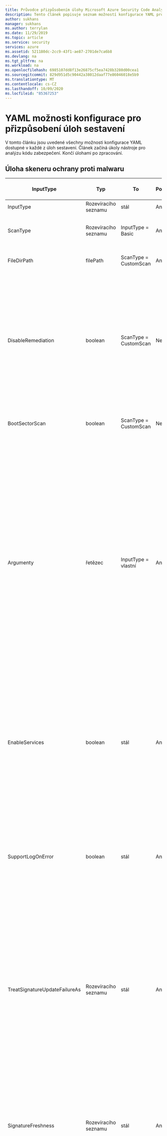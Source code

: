 ```yaml
---
title: Průvodce přizpůsobením úlohy Microsoft Azure Security Code Analysis
description: Tento článek popisuje seznam možností konfigurace YAML pro přizpůsobení všech úloh v rozšíření Microsoft Security Code Analysis Extension.
author: sukhans
manager: sukhans
ms.author: terrylan
ms.date: 11/29/2019
ms.topic: article
ms.service: security
services: azure
ms.assetid: 521180dc-2cc9-43f1-ae87-2701de7ca6b8
ms.devlang: na
ms.tgt_pltfrm: na
ms.workload: na
ms.openlocfilehash: 6985107dd8f13e26875cf5ea7428b3280d00cea1
ms.sourcegitcommit: 829d951d5c90442a38012daaf77e86046018e5b9
ms.translationtype: MT
ms.contentlocale: cs-CZ
ms.lasthandoff: 10/09/2020
ms.locfileid: "85367253"
---
```

# <a name="yaml-configuration-options-to-customize-the-build-tasks"></a>YAML možnosti konfigurace pro přizpůsobení úloh sestavení

V tomto článku jsou uvedené všechny možnosti konfigurace YAML dostupné v každé z úloh sestavení. Článek začíná úkoly nástroje pro analýzu kódu zabezpečení. Končí úlohami po zpracování.

## <a name="anti-malware-scanner-task"></a>Úloha skeneru ochrany proti malwaru

| **InputType**      | **Typ**     | **To**            | **Požadováno** | **Výchozí hodnota**             | **Možnosti (pro rozevírací seznamy)**                                   | **Popis**                                                                                                                                                                                                                                                                                                                            |
|------------|---------------|-----------------------|----------|---------------------------|----------------------------------------------------------------------------|------------------------------------------------------------------------------------------------------------------------------------------------------------------------------------------------------------------------------------------------|
| InputType | Rozevíracího seznamu | stál | Ano | Základní | Basic, Custom | 
| ScanType | Rozevíracího seznamu | InputType = Basic | Ano | CustomScan | CustomScan, FullSystemScan, QuickScan, YourConfiguredScan | Typ kontroly, který se má použít pro antimalwarovou kontrolu.
| FileDirPath | filePath | ScanType = CustomScan | Ano | $ (Build. StagingDirectory) |  | Určuje soubor nebo adresář, který se má prohledat.
| DisableRemediation | boolean | ScanType = CustomScan | Nepravda | true |  | Je-li zaškrtnuto: 1) vyloučení souborů jsou ignorována. 2) soubory archivu jsou prohledávány. 3) po zjištění se neaplikují akce. 4) položky protokolu událostí se po zjištění nezapisují. 5) zjišťování z vlastní kontroly se nezobrazí v uživatelském rozhraní. 6) výstup konzoly zobrazí seznam detekcí z vlastní kontroly.
| BootSectorScan | boolean | ScanType = CustomScan | Nepravda | false (nepravda) |  | Pokud je zaškrtnuto, povolí kontrolu spouštěcího sektoru.
| Argumenty | řetězec | InputType = vlastní | Ano | -Scan-ScanType 3-DisableRemediation-File $ (Build. StagingDirectory) |  | Argumenty příkazového řádku, kde je argumentem-File absolutní cesta nebo relativní cesta k $ (Build. StagingDirectory) předdefinované v agentovi sestavení. Poznámka: Pokud nezadáte argument for-File jako poslední argument, použije se výchozí hodnota $ (Build. StagingDirectory). Můžete také zadat vlastní argumenty, které jsou povoleny nástrojem MpCmdRun.exe Tool.<br/><br/>Pokud chcete zobrazit další podrobnosti o argumentech příkazového řádku tohoto nástroje, zadejte prosím <strong>-h</strong> nebo <strong>-?</strong> . v poli argumenty a spusťte úlohu sestavení.
| EnableServices | boolean | stál | Ano | false (nepravda) |  | Pokud je zaškrtnuto, pokusí se povolit požadované služby pro web Windows Update pro případ, že jsou zakázané.<br/>**Poznámka**: Ujistěte se, že zásady skupiny neblokují služby a že účet, pod kterým je toto sestavení spuštěné, má oprávnění správce.
| SupportLogOnError | boolean | stál | Ano | false (nepravda) |  | Pokud se tato možnost zaškrtne, shromáždí soubory podpory pro diagnostiku, když došlo k chybě. To může trvat několik minut.<br/>**Poznámka**: Ujistěte se prosím, že účet, pod kterým je toto sestavení spuštěné, má oprávnění správce.
| TreatSignatureUpdateFailureAs | Rozevíracího seznamu | stál | Ano | Upozornění | Chyba, standardní, upozornění | Úroveň protokolu použitá v případě, že signatura nemůže být aktualizována v době běhu. Pokud je nastavená **Chyba**, neúspěšná aktualizace signatury způsobí úlohu sestavení. Všimněte si, že je běžné, že aktualizace signatury selže u hostovaných agentů sestavení, a to i v případě, že signatura může být relativně aktuální (méně než 3 hodiny staré).
| SignatureFreshness | Rozevíracího seznamu | stál | Ano | UpToDate | OneDay, ThreeDays, TwoDays, UpToDate | Maximální povolený stáří antimalwarového podpisu. Pokud signatura nemůže být aktualizována a je starší než tato hodnota, úloha sestavení se bude chovat v závislosti na vybrané hodnotě v poli **ověřit stáří podpisů** . Poznámka: Pokud zvolíte **aktuální**, signatury můžou být až o 3 hodiny staré.
| TreatStaleSignatureAs | Rozevíracího seznamu | stál | Ano | Chyba | Chyba, standardní, upozornění | Úroveň protokolu používaná v případě, že je stáří podpisu starší než vybraný **věk antimalwarového podpisu**. Zastaralý podpis může být považován za **Upozornění** nebo **informativní** , aby bylo možné pokračovat v antimalwarové kontrole, ale nedoporučuje se to.

## <a name="binskim-task"></a>BinSkim – úloha

| **InputType**      | **Typ**     | **To**            | **Požadováno** | **Výchozí hodnota**             | **Možnosti (pro rozevírací seznamy)**                                   | **Popis**                                                                                                                                                                                                                                                                                                                            |
|------------|---------------|-----------------------|----------|---------------------------|----------------------------------------------------------------------------|------------------------------------------------------------------------------------------------------------------------------------------------------------------------------------------------------------------------------------------------|
| InputType | Rozevíracího seznamu | stál | Ano | Základní | Basic, příkazový řádek | 
| náhodné | řetězec | InputType = příkazový řádek | Ano |  |  | Standardní argumenty BinSkim příkazového řádku, které se mají provést Výstupní cesta bude odebrána a nahrazena.<br>Další podrobnosti o argumentech příkazového řádku pro tento nástroj **najdete v poli** argumenty a spusťte úlohu sestavení.
| Funkce | Rozevíracího seznamu | InputType = Basic | Ano | analyzovat | analyzovat, vypsat, exportConfig, exportRules | 
| AnalyzeTarget | filePath | InputType = základní && funkce = analyzovat | Ano | $ (Build. ArtifactStagingDirectory) \* . dll;<br>$ (Build. ArtifactStagingDirectory) \* . exe |  | Jeden nebo více specifikátorů pro vzor souboru, adresáře nebo filtru, který je přeložen na jeden nebo více binárních souborů k analýze. ('; ' oddělený seznam)
| AnalyzeSymPath | řetězec | InputType = základní && funkce = analyzovat | Nepravda |  |  | Cesta k souboru symbolů pro cíl
| AnalyzeConfigPath | řetězec | InputType = základní && funkce = analyzovat | Nepravda | default |  | Cesta k souboru zásad, který bude použit ke konfiguraci analýzy. Pokud chcete použít předdefinovaná nastavení, předejte hodnotu default.
| AnalyzePluginPath | řetězec | InputType = základní && funkce = analyzovat | Nepravda |  |  | Cesta k modulu plug-in, který bude vyvolán proti všem cílům v sadě analýz.
| AnalyzeRecurse | boolean | InputType = základní && funkce = analyzovat | Nepravda | true |  | Přerozdělit do podadresářů při vyhodnocení argumentů specifikátoru souboru.
| AnalyzeVerbose | boolean | InputType = základní && funkce = analyzovat | Nepravda | false (nepravda) |  | Vygeneruje podrobný výstup. Výsledná komplexní sestava je navržena tak, aby poskytovala vhodné důkazy pro scénáře dodržování předpisů.
| AnalyzeHashes | boolean | InputType = základní && funkce = analyzovat | Nepravda | false (nepravda) |  | Výstup SHA-256 hodnoty hash cílů analýzy při generování sestav SARIF
| AnalyzeStatistics | boolean | InputType = základní && funkce = analyzovat | Nepravda | false (nepravda) |  | Vygenerujte časování a další statistiky pro relaci analýzy.
| AnalyzeEnvironment | boolean | InputType = základní && funkce = analyzovat | Nepravda | false (nepravda) |  | Zaprotokoluje podrobnosti prostředí počítače pro spuštění do výstupního souboru. Upozornění: Tato možnost zaznamenává potenciálně citlivé informace (například všechny hodnoty proměnných prostředí) do jakéhokoli vygenerovaného protokolu.
| ExportRulesOutputType | Rozevíracího seznamu | InputType = základní && funkce = exportRules | Nepravda | SARIF | SARIF, SonarQube | Typ souboru deskriptoru pravidel pro výstup Tato akce bude obsažena ve složce BinSkim logs publikované v úloze sestavení pro publikování protokolů analýzy zabezpečení.
| DumpTarget | filePath | InputType = základní && funkce = výpis | Ano | $ (Build. ArtifactStagingDirectory) |  | Jeden nebo více specifikátorů pro vzor souboru, adresáře nebo filtru, který je přeložen na jeden nebo více binárních souborů k analýze. ('; ' oddělený seznam)
| DumpRecurse | boolean | InputType = základní && funkce = výpis | Nepravda | true |  | Přerozdělit do podadresářů při vyhodnocení argumentů specifikátoru souboru.
| DumpVerbose | boolean | InputType = základní && funkce = výpis | Nepravda | true |  | Vygeneruje podrobný výstup. Výsledná komplexní sestava je navržena tak, aby poskytovala vhodné důkazy pro scénáře dodržování předpisů.
| toolVersion | Rozevíracího seznamu | stál | Nepravda | Latest (Nejnovější) | 1.5.0, nejnovější, LatestPreRelease | Verze nástroje, která se má spustit.

## <a name="credential-scanner-task"></a>Úloha pro kontrolu přihlašovacích údajů

| **InputType**      | **Typ**     | **To**            | **Požadováno** | **Výchozí hodnota**             | **Možnosti (pro rozevírací seznamy)**                                   | **Popis**                                                                                                                                                                                                                                                                                                                            |
|------------|---------------|-----------------------|----------|---------------------------|----------------------------------------------------------------------------|------------------------------------------------------------------------------------------------------------------------------------------------------------------------------------------------------------------------------------------------|
| outputFormat | Rozevíracího seznamu | stál | Nepravda | pre | CSV, pre, TSV | Výstupní formát souboru výsledků skeneru přihlašovacích údajů
| toolVersion | Rozevíracího seznamu | stál | Nepravda | Latest (Nejnovější) | 1.27.7, nejnovější, LatestPreRelease | Verze nástroje, která se má spustit.
| scanFolder | filePath | stál | Nepravda | $ (Build. SourcesDirectory) |  | Složka v úložišti pro hledání přihlašovacích údajů
| searchersFileType | Rozevíracího seznamu | stál | Nepravda | Výchozí | Vlastní, výchozí, DefaultAndCustom | Možnosti pro vyhledání souboru vyhledávacích souborů používaných ke skenování.
| searchersFile | filePath | searchersFileType = = vlastní nebo searchersFileType = = DefaultAndCustom | Nepravda |  |  | Konfigurační soubor kontrol pro prohledávání přihlašovacích údajů, které se mají spustit Pomocí čárkami odděleného seznamu cest k souborům vyhledávacích souborů pro kontrolu přihlašovacích údajů můžete zahrnout a použít víc hodnot.
| suppressionsFile | filePath | stál | Nepravda |  |  | Soubor potlačení pověření pro kontrolu přihlašovacích údajů, který se použije pro potlačení problémů ve výstupním protokolu.
| suppressAsError | boolean | stál | Nepravda | false (nepravda) |  | Potlačit shody budou mít výstup do výstupního souboru [-O] shod. [-f] namísto výchozího potlačeného výstupního souboru [-O] – potlačeno. [-f]. (Výchozí hodnota je false)
| verboseOutput | boolean | stál | Nepravda | false (nepravda) |  | Výstup podrobných informací.
| batchSize | řetězec | stál | Nepravda |  |  | Počet souběžných vláken používaných k paralelnímu spouštění skenerů přihlašovacích údajů. (Výchozí až 20)<br/>Hodnota musí být v rozsahu 1-2147483647.
| regexMatchTimeoutInSeconds | řetězec | stál | Nepravda |  |  | Doba v sekundách, po kterou se při pokusu o přijetí změn shoduje se se zadaným vyhledávacím objektem, než zrušíte kontrolu.<br/>Přidá ``-Co RegexMatchTimeoutInSeconds=<Value>`` se do příkazového řádku.
| fileScanReadBufferSize | řetězec | stál | Nepravda |  |  | Velikost vyrovnávací paměti při čtení obsahu v bajtech (Výchozí hodnota je 524288)<br/>Přidá ``-Co FileScanReadBufferSize=<Value>`` se do příkazového řádku.
| maxFileScanReadBytes | řetězec | stál | Nepravda |  |  | Maximální počet bajtů, které mají být čteny ze zadaného souboru při analýze obsahu. (Výchozí hodnota je 104857600)<br/>Přidá ``-Co MaxFileScanReadBytes=<Value>`` se do příkazového řádku.

## <a name="roslyn-analyzers-task"></a>Úloha analyzátorů Roslyn

| **InputType**      | **Typ**     | **To**            | **Požadováno** | **Výchozí hodnota**             | **Možnosti (pro rozevírací seznamy)**                                   | **Popis**                                                                                                                                                                                                                                                                                                                   |
|------------|---------------|-----------------------|----------|---------------------------|----------------------------------------------------------------------------|------------------------------------------------------------------------------------------------------------------------------------------------------------------------------------------------------------------------------------------------|
| userProvideBuildInfo | Rozevíracího seznamu | stál | Ano | auto | auto, msBuildInfo | Možnosti pro uživatele, kteří poskytují verzi nástroje MSBuild, architekturu nástroje MSBuild a příkazového řádku sestavení pro Roslyn analýzu. Pokud je vybrána možnost **automaticky** , bude tato úloha načíst informace o sestavení z předchozích úloh nástroje **MSBuild**, **VSBuild**a/nebo **.NET Core** (pro sestavení) ve stejném kanálu.
| msBuildVersion | Rozevíracího seznamu | userProvideBuildInfo = = msBuildInfo | Ano | 16,0 | 15,0, 16,0 | Verze nástroje MSBuild.
| msBuildArchitecture | Rozevíracího seznamu | userProvideBuildInfo = = msBuildInfo | Ano | x86 | DotNetCore, x64, x86 | Architektura MSBuild. Poznámka: Pokud příkazový řádek buildu volá **dotnet.exe Build**, vyberte možnost **přes .NET Core** .
| msBuildCommandline | řetězec | userProvideBuildInfo = = msBuildInfo | Ano |  |  | Úplný příkazový řádek sestavení pro zkompilování řešení nebo projektů.<br/><br/>Poznámky: příkazový řádek by měl začínat úplnou cestou pro **MSBuild.exe** nebo **dotnet.exe**.<br/>Příkaz se spustí s $ (Build. SourcesDirectory) jako pracovní adresář.
| rulesetName | Rozevíracího seznamu | stál | Nepravda | Doporučeno | Vlastní, žádné, doporučené, požadováno | Název RuleSet, který se má použít.<br/><br/>Pokud `Ruleset Configured In Your Visual Studio Project File(s)` je zvolen, bude použit RuleSet předkonfigurovaný v souborech projektu vs. Pokud `Custom` je zvolená, dá se nastavit možnost vlastní cesty RuleSet.
| rulesetVersion | Rozevíracího seznamu | rulesetName = = Required nebo rulesetName = = doporučeno | Nepravda | Latest (Nejnovější) | 8,0, 8,1, 8,2, nejnovější, LatestPreRelease | Verze zvoleného seznamu SDL RuleSet
| customRuleset | řetězec | rulesetName = vlastní | Nepravda |  |  | Přístupná cesta k RuleSet, která se má použít Relativní cesty se normalizují do kořenového adresáře zdrojového úložiště ( `$(Build.SourcesDirectory)` ).<br/><br/>Pokud RuleSet Určuje `Rules` s `Actions` nastavenou na `Error` , úloha sestavení selže. Chcete-li použít RuleSet, proveďte kontrolu `Continue on error` v úloze sestavení `Control Options` .
| microsoftAnalyzersVersion | Rozevíracího seznamu | stál | Nepravda | Latest (Nejnovější) | 2.9.3, 2.9.4, 2.9.6, nejnovější, LatestPreRelease | Verze balíčku [Microsoft. CodeAnalysis. FxCopAnalyzers](https://www.nuget.org/packages/Microsoft.CodeAnalysis.FxCopAnalyzers) , která se má spustit.
| suppressionFileForCompilerWarnings | filePath | stál | Nepravda |  |  | Soubor potlačení pro potlačení upozornění kompilátoru C# a VB.<br/><br/>Textový soubor s každým ID upozornění, který je uvedený na samostatném řádku.<br/>Pro upozornění kompilátoru zadejte pouze číselnou část identifikátoru upozornění. Například 1018 bude potlačit CS1018 a CA1501 potlačit CA1501.<br/><br/>Relativní cesta k souboru bude připojena ke kořenu zdrojového úložiště ( `$(Build.SourcesDirectory)` ).

## <a name="tslint-task"></a>TSLint – úloha

| **InputType**      | **Typ**     | **To**            | **Požadováno** | **Výchozí hodnota**             | **Možnosti (pro rozevírací seznamy)**                                   | **Popis**                                                                                                                                                                                                                                                                                                                            |
|------------|---------------|-----------------------|----------|---------------------------|----------------------------------------------------------------------------|------------------------------------------------------------------------------------------------------------------------------------------------------------------------------------------------------------------------------------------------|
| RuleLibrary | Rozevíracího seznamu | stál | Ano | tslint | Custom, Microsoft, tslint | Všechny výsledky zahrnují pravidla dodaná s vybranou verzí TSLint (**jenom Base**).<br/><br/>**Jenom základní –** Jenom pravidla dodávaná s TSLint.<br/><br/>**Zahrnutí pravidel Microsoftu –** Stáhne [tslint-Microsoft-contrib](https://github.com/Microsoft/tslint-microsoft-contrib) a zahrnuje pravidla, která budou k dispozici pro použití při tslint spuštění. Výběr této možnosti skryje `Type Checking` zaškrtávací políčko, jak je vyžadováno pravidly společnosti Microsoft a bude automaticky použito. Také neskrývá `Microsoft Contribution Version` pole, což umožňuje, `tslint-microsoft-contrib` aby byla vybrána verze z [npm](https://www.npmjs.com/package/tslint-microsoft-contrib) .<br/><br/>**Zahrnout vlastní pravidla –** Skryje `Rules Directory` pole, které přijme přístupnou cestu k adresáři pravidel TSLint, která budou k dispozici pro použití v běhu TSLint.<br/><br/>**Poznámka:** Výchozí hodnota se změnila na tslint, protože mnoho uživatelů zjistilo problémy s konfigurací Microsoft RuleSet. Konfiguraci konkrétní verze najdete [na webu GitHub tslint-Microsoft-contrib](https://github.com/microsoft/tslint-microsoft-contrib).
| RulesDirectory | řetězec | RuleLibrary = = vlastní | Ano |  |  | Přístupný adresář obsahující další pravidla TSLint, která budou k dispozici pro použití v TSLint spuštění.
| RuleSet | Rozevíracího seznamu | RuleLibrary! = Microsoft | Ano | tsrecommended | Custom, tslatest, tsrecommended | Definuje pravidla, která se mají spustit pro soubory TypeScriptu.<br/><br/>** [tslint: nejnovější](https://github.com/palantir/tslint/blob/master/src/configs/latest.ts)  - ** Rozšiřuje `tslint:recommended` a se průběžně aktualizuje, aby zahrnovala konfiguraci pro nejnovější pravidla v každé verzi TSLint. Použití této konfigurace může způsobit zásadní změny v dílčích verzích, protože jsou povolená nová pravidla, což způsobí Lint selhání ve vašem kódu. Když TSLint dosáhne hlavní verze, `tslint:recommended` bude aktualizováno tak, aby bylo stejné `tslint:latest` .<br/><br/>** [tslint: Doporučené](https://github.com/palantir/tslint/blob/master/src/configs/recommended.ts)  - ** Stabilní, trochu dogmatickým sadu pravidel, která TSLint doporučuje pro obecné programování v TypeScript. Tato konfigurace následuje `semver` , takže nebude mít *not* dopad na změny v dílčích nebo opravných verzích.
| RulesetMicrosoft | Rozevíracího seznamu | RuleLibrary = = Microsoft | Ano | mssdlrequired | Custom, msrecommended, mssdlrecommended, mssdlrequired, tslatest, tsrecommended | Definuje pravidla, která se mají spustit pro soubory TypeScriptu.<br/><br/>** [Microsoft: SDL – povinný](https://github.com/Microsoft/tslint-microsoft-contrib/wiki/TSLint-and-the-Microsoft-Security-Development-Lifecycle)  - ** Spusťte všechny dostupné kontroly, které poskytuje tslint, a pravidla tslint-Microsoft-contrib, která odpovídají *požadovaným* zásadám [zabezpečení SDL (Security Development Lifecycle)](https://www.microsoft.com/sdl/) .<br/><br/>** [Microsoft: SDL – doporučeno](https://github.com/Microsoft/tslint-microsoft-contrib/wiki/TSLint-and-the-Microsoft-Security-Development-Lifecycle)  - ** Spusťte všechny dostupné kontroly, které poskytuje tslint, a pravidla tslint-Microsoft-contrib, která odpovídají *požadovaným a doporučeným* zásadám [zabezpečení (SDL) (Security Development Lifecycle)](https://www.microsoft.com/sdl/) .<br/><br/>**Microsoft: Doporučené** Všechny kontroly, které jsou doporučovány tvůrci pravidel tslint-Microsoft-contrib. To zahrnuje kontroly zabezpečení a nebezpečnosti.<br/><br/>** [tslint: nejnovější](https://github.com/palantir/tslint/blob/master/src/configs/latest.ts)  - ** Rozšiřuje `tslint:recommended` a se průběžně aktualizuje, aby zahrnovala konfiguraci pro nejnovější pravidla v každé verzi TSLint. Použití této konfigurace může způsobit zásadní změny v dílčích verzích, protože jsou povolená nová pravidla, což způsobí Lint selhání ve vašem kódu. Když TSLint dosáhne hlavní verze, `tslint:recommended` bude aktualizováno tak, aby bylo stejné `tslint:latest` .<br/><br/>** [tslint: Doporučené](https://github.com/palantir/tslint/blob/master/src/configs/recommended.ts)  - ** Stabilní, trochu dogmatickým sadu pravidel, která TSLint doporučuje pro obecné programování v TypeScript. Tato konfigurace následuje `semver` , takže nebude mít *not* dopad na změny v dílčích nebo opravných verzích.
| RulesetFile | řetězec | RuleSet = = vlastní nebo RulesetMicrosoft = = vlastní | Ano |  |  | [Konfigurační soubor](https://palantir.github.io/tslint/usage/cli/) určující, která pravidla se mají spustit.<br/><br/>Cesta k konfiguraci bude přidána jako cesta pro [vlastní pravidla](https://palantir.github.io/tslint/develop/custom-rules/).
| FileSelectionType | Rozevíracího seznamu | stál | Ano | fileGlob | fileGlob, projectFile | 
| Soubory | řetězec | FileSelectionType = = fileGlob | Ano | **\*. TS |  | Soubor [glob](https://www.npmjs.com/package/glob) , který určuje, které soubory se mají zpracovat. Cesty jsou relativní vzhledem k `Build.SourcesDirectory` hodnotě.<br/><br/>Knihovna příspěvků společnosti Microsoft vyžaduje použití souboru projektu. Pokud používáte knihovnu příspěvků od Microsoftu s `File Glob Pattern` možností, vygeneruje se soubor projektu za vás.
| ECMAScriptVersion | Rozevíracího seznamu | FileSelectionType = = fileGlob && RuleLibrary = = Microsoft | Ano | ES3 | ES2015, ES2016, ES2017, ES3, ES5, ES6, ESNext | Cílová verze ECMAScriptu konfigurovaná s vaším kompilátorem TypeScript. Při použití souboru projektu se jedná o pole compilerOptions. Target svého tsconfig.jsTypeScriptu v souboru.
| Project | řetězec | FileSelectionType = = projectFile | Ano |  |  | Cesta k [tsconfig.jsv](http://www.typescriptlang.org/docs/handbook/tsconfig-json.html) souboru, který určuje soubory TypeScript, na kterých se má spustit TSLint. Cesty jsou relativní vzhledem k `Build.SourcesDirectory` hodnotě.
| TypeCheck | boolean | RuleLibrary! = Microsoft && FileSelectionType = = projectFile | Nepravda | true |  | Povoluje kontrolu typu při spuštění pravidel linting.
| ExcludeFiles | řetězec | stál | Nepravda |  |  | [Glob](https://www.npmjs.com/package/glob) , který označuje soubory, které mají být vyloučeny z linting. Cesty jsou relativní vzhledem k `Build.SourcesDirectory` hodnotě. Je možné zadat více hodnot oddělených středníkem.
| OutputFormat | Rozevíracího seznamu | stál | Ano | json | Checkstyle, codeFrame, filesList, JSON, MSBuild, PMD, prose, elegantní, verbose, VSO | [Formátovací modul](https://palantir.github.io/tslint/formatters/) , který má být použit k vygenerování výstupu. Všimněte si, že formát JSON je kompatibilní s analýzou po analýze.
| NodeMemory | řetězec | stál | Nepravda |  |  | Explicitní velikost paměti v MB, která se přidělí uzlu pro spuštění TSLint. Příklad: 8000<br/><br/>Provede mapování na `--max_old_space=<value>` možnost CLI pro uzel, což je `v8 option` .
| ToolVersion | Rozevíracího seznamu | RuleLibrary! = Microsoft | Ano | nejnovější | 4.0.0, 4.0.1, 4.0.2, 4.1.0, 4.1.1, 4.2.0, 4.3.0, 4.3.1, 4.4.0, 4.4.1, 4.4.2, 4.5.0, 4.5.1, 5.0.0, 5.1.0, 5.2.0, 5.3.0, 5.3.2, 5.4.0, 5.4.1, 5.4.2, 5.4.3, 5.5.0, nejnovější | [Verze](https://github.com/palantir/tslint/releases) TSLint, která se má stáhnout a spustit
| TypeScriptVersion | Rozevíracího seznamu | stál | Ano | nejnovější | 0.8.0, 0.8.1, 0.8.2, 0.8.3, 0.9.0, 0.9.1, 0.9.5, 0.9.7, 1.0.0, 1.0.1, 1.3.0, 1.4.1, 1.5.3, 1.6.2, 1.7.3, 1.7.5, 1.8.0, 1.8.10, 1.8.2, 1.8.5, 2.1.1, 1.8.6, 1.8.7, 1.8.9, 1.9.0, 2.0.0, 2.0.10, 2.0.2,, 2.0.3, 2.0.6, 2.0.7, 2.0.8 | Verze [TypeScriptu](https://www.npmjs.com/package/typescript) , která se má stáhnout a použít<br/>**Poznámka:** Ta musí být stejná jako verze TypeScriptu, která se používá ke kompilaci kódu.
| TypeScriptVersionCustom | řetězec | TypeScriptVersion = = vlastní | Ano | nejnovější |  | Verze [TypeScriptu](https://www.npmjs.com/package/typescript) , která se má stáhnout a použít<br/>**Poznámka:** Ta musí být stejná jako verze TypeScriptu, která se používá ke kompilaci kódu.
| MicrosoftContribVersion | Rozevíracího seznamu | RuleLibrary = = Microsoft |  | nejnovější | 4.0.0, 4.0.1, 5.0.0, 5.0.1, nejnovější | Verze [tslint-Microsoft-contrib](https://www.npmjs.com/package/tslint-microsoft-contrib) (pravidla SDL), která se má stáhnout a použít.</br>**Poznámka:** Bude zvolena verze [tslint](https://www.npmjs.com/package/tslint) , která je kompatibilní s verzí zvolenou pro tslint-Microsoft-contrib. Aktualizace tslint-Microsoft-contrib bude touto úlohou sestavení ověřované, dokud nenastane období testování.

## <a name="publish-security-analysis-logs-task"></a>Úloha publikování protokolů analýzy zabezpečení

| **InputType**      | **Typ**     | **To**            | **Požadováno** | **Výchozí hodnota**             | **Možnosti (pro rozevírací seznamy)**                                   | **Popis**                                                                                                                                                                                                                                                                                                                            |
|------------|---------------|-----------------------|----------|---------------------------|----------------------------------------------------------------------------|------------------------------------------------------------------------------------------------------------------------------------------------------------------------------------------------------------------------------------------------|
| Artefakt | řetězec | stál | Ano | CodeAnalysisLogs |  | Název artefaktu, který se má vytvořit.
| ArtifactType | Rozevíracího seznamu | stál | Ano | Kontejner | Kontejner, FilePath | Typ artefaktu, který se má vytvořit.
| TargetPath | řetězec | ArtifactType = FilePath | Nepravda | \\my\share \$ (Build. Definition)<br>\$(Build. BuildNumber) |  | Sdílená složka, do které se mají soubory kopírovat
| AllTools | boolean | stál | Ano | true |  | Publikování výsledků generovaných všemi úkoly sestavení nástrojů pro bezpečné vývoj
| Antimalwarové | boolean | AllTools = false | Ano | true |  | Publikování výsledků generovaných úkoly antimalwarového buildu.
| BinSkim | boolean | AllTools = false | Ano | true |  | Publikování výsledků generovaných úlohami sestavení BinSkim
| CredScan | boolean | AllTools = false | Ano | true |  | Publikování výsledků generovaných úlohami sestavení skeneru přihlašovacích údajů
| RoslynAnalyzers | boolean | AllTools = false | Ano | false (nepravda) |  | Publikování výsledků generovaných Roslyn analyzátory pro vytváření úloh
| TSLint | boolean | AllTools = false | Ano | true |  | Publikování výsledků generovaných úlohami sestavení TSLint Všimněte si, že sestavy podporují jenom protokoly TSLint ve formátu JSON. Pokud jste zvolili jiný formát, aktualizujte prosím svůj úkol sestavení TSLint odpovídajícím způsobem.
| ToolLogsNotFoundAction | rozevíracího seznamu | stál | Ano | Standard | Chyba, žádné, standardní, upozornění | Akce, která se má provést, když se nenaleznou protokoly pro vybraný nástroj (nebo libovolný nástroj, pokud jsou zaškrtnuté všechny nástroje), neznamená to, že se nástroj nespustil.<br/><br/>**Nastavení**<br/>**Žádné:** Zpráva je zapsána do podrobného výstupního datového proudu, který je přístupný pouze nastavením proměnné VSTS **System. Debug** na **hodnotu true**.<br/>**Standard:** (výchozí) zapíše standardní výstupní zprávu, že pro nástroj se nenašly žádné protokoly.<br/>**Upozornění:** Zapíše žlutou zprávu s upozorněním, že pro nástroj se nenašly žádné protokoly, které se zobrazí na stránce souhrnu sestavení jako upozornění.<br/>**Chyba:** Zapíše červenou chybovou zprávu a vyvolá výjimku s přerušením sestavení. Tuto možnost použijte, chcete-li zajistit, aby jednotlivé nástroje běžely pomocí jednotlivých možností nástroje.

## <a name="security-report-task"></a>Úloha sestavy zabezpečení

| **InputType**      | **Typ**     | **To**            | **Požadováno** | **Výchozí hodnota**             | **Možnosti (pro rozevírací seznamy)**                                   | **Popis**                                                                                                                                                                                                                                                                                                                            |
|------------|---------------|-----------------------|----------|---------------------------|----------------------------------------------------------------------------|------------------------------------------------------------------------------------------------------------------------------------------------------------------------------------------------------------------------------------------------|
| VstsConsole | boolean | stál | Nepravda | true |  | Zapište výsledky do konzoly kanálu.
| TsvFile | boolean | stál | Nepravda | true |  | Vygeneruje soubor TSV (hodnoty oddělené tabulátorem) s jedním řádkem nalezeným výsledkem a kartami, které jsou pro výsledek oddělené.
| HtmlFile | boolean | stál | Nepravda | true |  | Vygeneruje soubor sestavy HTML.
| AllTools | boolean | stál | Ano | false (nepravda) |  | Výsledky sestav vygenerované všemi úkoly sestavení nástrojů pro bezpečné vývoj
| BinSkim | boolean | AllTools = false | Ano | false (nepravda) |  | Výsledky sestavy generované úlohami sestavení BinSkim
| BinSkimBreakOn | Rozevíracího seznamu | AllTools = true nebo BinSkim = true | Ano | Chyba | Chyba, WarningAbove | Úroveň výsledků, která se má ohlásit
| CredScan | boolean | AllTools = false | Ano | false (nepravda) |  | Výsledky sestav vygenerované úlohami sestavení skeneru přihlašovacích údajů
| RoslynAnalyzers | boolean | AllTools = false | Ano | false (nepravda) |  | Výsledky sestavy generované úlohami sestavení analyzátoru Roslyn
| RoslynAnalyzersBreakOn | Rozevíracího seznamu | AllTools = true nebo RoslynAnalyzers = true | Ano | Chyba | Chyba, WarningAbove | Úroveň výsledků, která se má ohlásit
| TSLint | boolean | AllTools = false | Ano | false (nepravda) |  | Výsledky sestavy generované úlohami sestavení TSLint Všimněte si, že sestavy podporují jenom protokoly TSLint ve formátu JSON. Pokud jste zvolili jiný formát, aktualizujte prosím svůj úkol sestavení TSLint odpovídajícím způsobem.
| TSLintBreakOn | Rozevíracího seznamu | AllTools = true nebo TSLint = true | Ano | Chyba | Chyba, WarningAbove | Úroveň výsledků, která se má ohlásit
| ToolLogsNotFoundAction | rozevíracího seznamu | stál | Ano | Standard | Chyba, žádné, standardní, upozornění | Akce, která se má provést, když se nenaleznou protokoly pro vybraný nástroj (nebo libovolný nástroj, pokud jsou zaškrtnuté všechny nástroje), neznamená to, že se nástroj nespustil.<br/><br/>**Nastavení**<br/>**Žádné:** Zpráva je zapsána do podrobného výstupního datového proudu, který je přístupný pouze nastavením proměnné VSTS **System. Debug** na **hodnotu true**.<br/>**Standard:** (výchozí) zapíše standardní výstupní zprávu, že pro nástroj se nenašly žádné protokoly.<br/>**Upozornění:** Zapíše žlutou zprávu s upozorněním, že pro nástroj se nenašly žádné protokoly, které se zobrazí na stránce souhrnu sestavení jako upozornění.<br/>**Chyba:** Zapíše červenou chybovou zprávu a vyvolá výjimku s přerušením sestavení. Tuto možnost použijte, chcete-li zajistit, aby jednotlivé nástroje běžely pomocí jednotlivých možností nástroje.
| CustomLogsFolder | řetězec | stál | Nepravda |  |  | Základní složka, ve které jsou umístěny protokoly nástroje pro analýzu; jednotlivé soubory protokolů budou v podsložkách s názvem za každým nástrojem v rámci této cesty.

## <a name="post-analysis-task"></a>Úkol po analýze

| **InputType**      | **Typ**     | **To**            | **Požadováno** | **Výchozí hodnota**             | **Možnosti (pro rozevírací seznamy)**                                   | **Popis**                                                                                                                                                                                                                                                                                                                            |
|------------|---------------|-----------------------|----------|---------------------------|----------------------------------------------------------------------------|------------------------------------------------------------------------------------------------------------------------------------------------------------------------------------------------------------------------------------------------|
| AllTools | boolean | stál | Ano | false (nepravda) |  | Přerušit sestavení, pokud nějaké problémy najde jakákoli úloha sestavení analýzy kódu zabezpečení společnosti Microsoft.
| BinSkim | boolean | AllTools = false | Ano | false (nepravda) |  | Rozdělte sestavení, pokud jsou nalezeny jakékoli problémy BinSkim podle zvolené možnosti přerušení.
| BinSkimBreakOn | Rozevíracího seznamu | AllTools = true nebo BinSkim = true | Ano | Chyba | Chyba, WarningAbove | Úroveň problémů pro přerušení sestavení.
| CredScan | boolean | AllTools = false | Ano | false (nepravda) |  | Přerušit sestavení, pokud se najde nějaké problémy s skenerem přihlašovacích údajů.
| RoslynAnalyzers | boolean | AllTools = false | Ano | false (nepravda) |  | Pokud se najde nějaké problémy analyzátorů Roslyn, přeruší se sestavení.
| RoslynAnalyzersBreakOn | Rozevíracího seznamu | AllTools = true nebo RoslynAnalyzers = true | Ano | Chyba | Chyba, WarningAbove | Úroveň problémů pro přerušení sestavení.
| TSLint | boolean | AllTools = false | Ano | false (nepravda) |  | Pokud se najde nějaké problémy TSLint, přeruší se sestavení. Všimněte si, že pro následné analýzy jsou podporovány pouze protokoly TSLint ve formátu JSON. Pokud jste zvolili jiný formát, aktualizujte prosím svůj úkol sestavení TSLint odpovídajícím způsobem.
| TSLintBreakOn | Rozevíracího seznamu | AllTools = true nebo TSLint = true | Ano | Chyba | Chyba, WarningAbove | Úroveň problémů pro přerušení sestavení.
| VstsConsole | boolean | stál | Nepravda | true |  | Zapište výsledky do konzoly kanálu.
| ToolLogsNotFoundAction | rozevíracího seznamu | stál | Ano | Standard | Chyba, žádné, standardní, upozornění | Akce, která se má provést, když se nenaleznou protokoly pro vybraný nástroj (nebo libovolný nástroj, pokud jsou zaškrtnuté všechny nástroje), neznamená to, že se nástroj nespustil.<br/><br/>**Nastavení**<br/>**Žádné:** Zpráva je zapsána do podrobného výstupního datového proudu, který je přístupný pouze nastavením proměnné VSTS **System. Debug** na **hodnotu true**.<br/>**Standard:** (výchozí) zapíše standardní výstupní zprávu, že pro nástroj se nenašly žádné protokoly.<br/>**Upozornění:** Zapíše žlutou zprávu s upozorněním, že pro nástroj se nenašly žádné protokoly, které se zobrazí na stránce souhrnu sestavení jako upozornění.<br/>**Chyba:** Zapíše červenou chybovou zprávu a vyvolá výjimku s přerušením sestavení. Tuto možnost použijte, chcete-li zajistit, aby jednotlivé nástroje běžely pomocí jednotlivých možností nástroje.

## <a name="next-steps"></a>Další kroky

Pokud máte další dotazy týkající se rozšíření analýzy kódu zabezpečení a nabízených nástrojů, podívejte se na [stránku Nejčastější dotazy](security-code-analysis-faq.md).